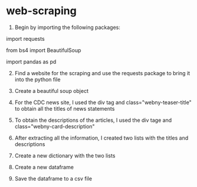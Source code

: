 # web-scraping

1. Begin by importing the following packages:

import requests

from bs4 import BeautifulSoup

import pandas as pd

2. Find a website for the scraping and use the requests package to bring it into the python file

3. Create a beautiful soup object

4. For the CDC news site, I used the div tag and class="webny-teaser-title" to obtain all the titles of news statements

5. To obtain the descriptions of the articles, I used the div tage and class="webny-card-description"

6. After extracting all the information, I created two lists with the titles and descriptions

7. Create a new dictionary with the two lists

8. Create a new dataframe

9. Save the dataframe to a csv file